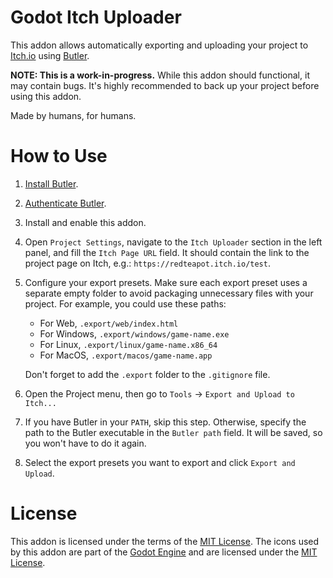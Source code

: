 # Godot Itch Uploader

This addon allows automatically exporting and uploading your project to [Itch.io](https://itch.io/) using [Butler](https://itch.io/docs/butler/).

**NOTE: This is a work-in-progress.** While this addon should functional, it may contain bugs. It's highly recommended to back up your project before using this addon.

Made by humans, for humans.

# How to Use

1. [Install Butler](https://itch.io/docs/butler/installing.html).
2. [Authenticate Butler](https://itch.io/docs/butler/login.html).
3. Install and enable this addon.
4. Open `Project Settings`, navigate to the `Itch Uploader` section in the left panel, and fill the `Itch Page URL` field. It should contain the link to the project page on Itch, e.g.: `https://redteapot.itch.io/test`.
5. Configure your export presets. Make sure each export preset uses a separate empty folder to avoid packaging unnecessary files with your project. For example, you could use these paths:

   - For Web, `.export/web/index.html`
   - For Windows, `.export/windows/game-name.exe`
   - For Linux, `.export/linux/game-name.x86_64`
   - For MacOS, `.export/macos/game-name.app`

   Don't forget to add the `.export` folder to the `.gitignore` file.

6. Open the Project menu, then go to `Tools` -> `Export and Upload to Itch...`
8. If you have Butler in your `PATH`, skip this step. Otherwise, specify the path to the Butler executable in the `Butler path` field. It will be saved, so you won't have to do it again.
9. Select the export presets you want to export and click `Export and Upload`.

# License

This addon is licensed under the terms of the [MIT License](LICENSE). The icons used by this addon are part of the [Godot Engine](https://godotengine.org/) and are licensed under the [MIT License](https://godotengine.org/license/).
